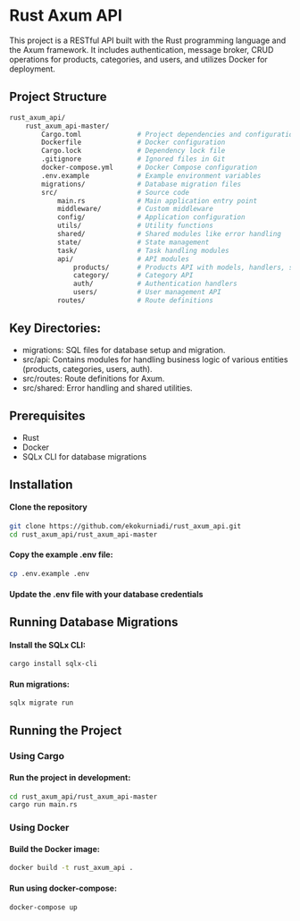 # Rust Axum API
This project is a RESTful API built with the Rust programming language and the Axum framework. It includes authentication, message broker, CRUD operations for products, categories, and users, and utilizes Docker for deployment.

## Project Structure
```bash
rust_axum_api/
    rust_axum_api-master/
        Cargo.toml              # Project dependencies and configuration
        Dockerfile              # Docker configuration
        Cargo.lock              # Dependency lock file
        .gitignore              # Ignored files in Git
        docker-compose.yml      # Docker Compose configuration
        .env.example            # Example environment variables
        migrations/             # Database migration files
        src/                    # Source code
            main.rs             # Main application entry point
            middleware/         # Custom middleware
            config/             # Application configuration
            utils/              # Utility functions
            shared/             # Shared modules like error handling
            state/              # State management
            task/               # Task handling modules
            api/                # API modules
                products/       # Products API with models, handlers, services, etc.
                category/       # Category API
                auth/           # Authentication handlers
                users/          # User management API
            routes/             # Route definitions
```
## Key Directories:
- migrations: SQL files for database setup and migration.
- src/api: Contains modules for handling business logic of various entities (products, categories, users, auth).
- src/routes: Route definitions for Axum.
- src/shared: Error handling and shared utilities.

## Prerequisites
- Rust
- Docker
- SQLx CLI for database migrations

## Installation
#### Clone the repository
```bash
git clone https://github.com/ekokurniadi/rust_axum_api.git
cd rust_axum_api/rust_axum_api-master
```

#### Copy the example .env file:
```bash
cp .env.example .env
```

#### Update the .env file with your database credentials

## Running Database Migrations
#### Install the SQLx CLI:
```bash
cargo install sqlx-cli
```
#### Run migrations:
```bash
sqlx migrate run
```
## Running the Project
### Using Cargo
#### Run the project in development:
```bash
cd rust_axum_api/rust_axum_api-master
cargo run main.rs
```
### Using Docker
#### Build the Docker image:
```bash
docker build -t rust_axum_api .
```
#### Run using docker-compose:
```bash
docker-compose up
```
